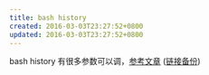 ```yaml
---
title: bash history
created: 2016-03-03T23:27:52+0800
updated: 2016-03-03T23:27:52+0800
---
```



bash history 有很多参数可以调，[参考文章](https://sanctum.geek.nz/arabesque/better-bash-history/) ([链接备份](https://web.archive.org/web/20230208004224/https://blog.sanctum.geek.nz/better-bash-history/))
